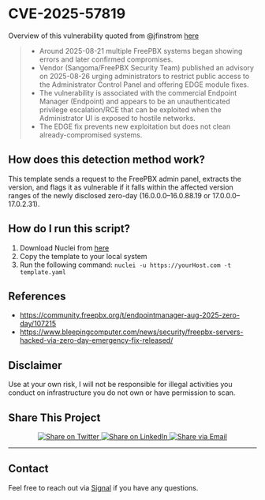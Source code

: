 # CVE-2025-57819

Overview of this vulnerability quoted from @jfinstrom [here](https://gist.github.com/jfinstrom/60011630ed586a79f5b9c78313e0d708#file-freepbx-vulnerability-aug-2026-md)
> - Around 2025-08-21 multiple FreePBX systems began showing errors and later confirmed compromises.
> - Vendor (Sangoma/FreePBX Security Team) published an advisory on 2025-08-26 urging administrators to restrict public access to the Administrator Control Panel and offering EDGE module fixes.
> - The vulnerability is associated with the commercial Endpoint Manager (Endpoint) and appears to be an unauthenticated privilege escalation/RCE that can be exploited when the Administrator UI is exposed to hostile networks.
> - The EDGE fix prevents new exploitation but does not clean already-compromised systems.

## How does this detection method work?

This template sends a request to the FreePBX admin panel, extracts the version, and flags it as vulnerable if it falls within the affected version ranges of the newly disclosed zero-day (16.0.0.0–16.0.88.19 or 17.0.0.0–17.0.2.31).

## How do I run this script?

1. Download Nuclei from [here](https://github.com/projectdiscovery/nuclei)
2. Copy the template to your local system
3. Run the following command: `nuclei -u https://yourHost.com -t template.yaml` 

## References

- https://community.freepbx.org/t/endpointmanager-aug-2025-zero-day/107215
- https://www.bleepingcomputer.com/news/security/freepbx-servers-hacked-via-zero-day-emergency-fix-released/


## Disclaimer

Use at your own risk, I will not be responsible for illegal activities you conduct on infrastructure you do not own or have permission to scan.

## Share This Project

<div align="center">
  <a href="https://twitter.com/intent/tweet?text=Check%20out%20this%20CVE%20detection%20template%20by%20@rxerium!&url=https://github.com/rxerium/poc-template" target="_blank">
    <img src="https://img.shields.io/badge/🐦%20Share%20on-Twitter-lightgrey?style=flat&logo=twitter&logoColor=1DA1F2" alt="Share on Twitter"/>
  </a>
  <a href="https://www.linkedin.com/sharing/share-offsite/?url=https://github.com/rxerium/poc-template" target="_blank">
    <img src="https://img.shields.io/badge/💼%20Share%20on-LinkedIn-lightgrey?style=flat&logo=linkedin&logoColor=0077B5" alt="Share on LinkedIn"/>
  </a>
  <a href="mailto:?subject=CVE%20Detection%20Template&body=Check%20out%20this%20interesting%20CVE%20detection%20template%20by%20rxerium:%20https://github.com/rxerium/poc-template" target="_blank">
    <img src="https://img.shields.io/badge/%20Share%20via-Email-lightgrey?style=flat&logo=gmail&logoColor=D14836" alt="Share via Email"/>
  </a>
</div>

---

## Contact

Feel free to reach out via [Signal](https://signal.me/#eu/0Qd68U1ivXNdWCF4hf70UYFo7tB0w-GQqFpYcyV6-yr4exn2SclB6bFeP7wTAxQw) if you have any questions.
